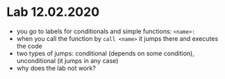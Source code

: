 # Lab 12.02.2020

- you go to labels for conditionals and simple functions: `<name>:`
- when you call the function by `call <name>` it jumps there and executes the
code
- two types of jumps: conditional (depends on some condition), unconditional
(it jumps in any case)
- why does the lab not work?
